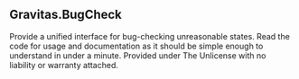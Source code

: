 ## Gravitas.BugCheck

Provide a unified interface for bug-checking unreasonable states. 
Read the code for usage and documentation as it should be simple enough to understand in under a minute.
Provided under The Unlicense with no liability or warranty attached.
